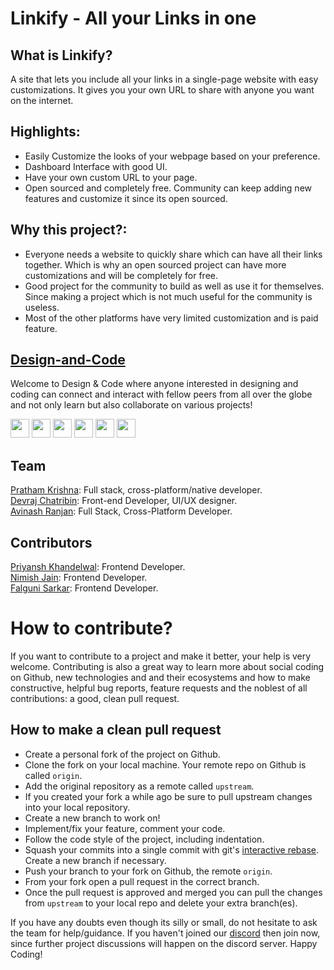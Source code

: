 # Linkify - All your Links in one

## What is Linkify?
A site that lets you include all your links in a single-page website with easy customizations. It gives you your own URL to share with anyone you want on the internet.

## Highlights:
- Easily Customize the looks of your webpage based on your preference.
- Dashboard Interface with good UI.
- Have your own custom URL to your page.
- Open sourced and completely free. Community can keep adding new features and customize it since its open sourced.

## Why this project?:
- Everyone needs a website to quickly share which can have all their links together. Which is why an open sourced project can have more customizations and will be completely for free.
- Good project for the community to build as well as use it for themselves. Since making a project which is not much useful for the community is useless.
- Most of the other platforms have very limited customization and is paid feature.

## [Design-and-Code](https://discord.gg/druweDMn3s)
Welcome to Design & Code where anyone interested in designing and coding can connect and interact with fellow peers from all over the globe and not only learn but also collaborate on various projects!

<p align="left">
<a href="mailto:designandcode.community@gmail.com" style="text-decoration:none">
  <img height="30" src = "https://img.shields.io/badge/gmail-c14438?&style=for-the-badge&logo=gmail&logoColor=white">
</a>
  <a href="https://discord.gg/druweDMn3s" style="text-decoration:none">
  <img height="30" src="https://img.shields.io/badge/discord-darkblue.svg?&style=for-the-badge&logo=discord&logoColor=white" />
</a>
<a href="http://designandcode.us/" style="text-decoration:none">
  <img height="30" src = "https://img.shields.io/badge/website-c14438?&style=for-the-badge&logo=internet&logoColor=white">
</a>
<a href="https://www.linkedin.com/company/designandcode" style="text-decoration:none">
  <img height="30" src="https://img.shields.io/badge/linkedin-blue.svg?&style=for-the-badge&logo=linkedin&logoColor=white" />
</a>
<a href="https://github.com/Design-and-Code" style="text-decoration:none">
  <img height="30" src="https://img.shields.io/badge/Github-grey.svg?&style=for-the-badge&logo=Github&logoColor=white" />
</a>
<a href="https://www.instagram.com/designandcode.community" style="text-decoration:none">
  <img height="30" src = "https://img.shields.io/badge/Instagram-%23E4405F.svg?&style=for-the-badge&logo=Instagram&logoColor=white">
</a>
<br />
  
## Team
<a href="https://github.com/Prathamkrishna">Pratham Krishna</a>: Full stack, cross-platform/native developer. </br>
<a href="https://github.com/DevrajDC">Devraj Chatribin</a>: Front-end Developer, UI/UX designer. </br>
<a href="https://github.com/avinashkranjan">Avinash Ranjan</a>: Full Stack, Cross-Platform Developer.


## Contributors
<a href="https://github.com/priyanshk20">Priyansh Khandelwal</a>: Frontend Developer. </br>
<a href="https://github.com/nimishjn">Nimish Jain</a>: Frontend Developer. </br>
<a href="https://github.com/lostgirljourney">Falguni Sarkar</a>: Frontend Developer. </br>

# How to contribute?
If you want to contribute to a project and make it better, your help is very welcome. Contributing is also a great way to learn more about social coding on Github, new technologies and and their ecosystems and how to make constructive, helpful bug reports, feature requests and the noblest of all contributions: a good, clean pull request.

## How to make a clean pull request
- Create a personal fork of the project on Github.
- Clone the fork on your local machine. Your remote repo on Github is called `origin`.
- Add the original repository as a remote called `upstream`.
- If you created your fork a while ago be sure to pull upstream changes into your local repository.
- Create a new branch to work on!
- Implement/fix your feature, comment your code.
- Follow the code style of the project, including indentation.
- Squash your commits into a single commit with git's [interactive rebase](https://help.github.com/articles/interactive-rebase). Create a new branch if necessary.
- Push your branch to your fork on Github, the remote `origin`.
- From your fork open a pull request in the correct branch.
- Once the pull request is approved and merged you can pull the changes from `upstream` to your local repo and delete
your extra branch(es).

If you have any doubts even though its silly or small, do not hesitate to ask the team for help/guidance. If you haven't joined our [discord](https://discord.gg/druweDMn3s) then join now, since further project discussions will happen on the discord server. Happy Coding!
